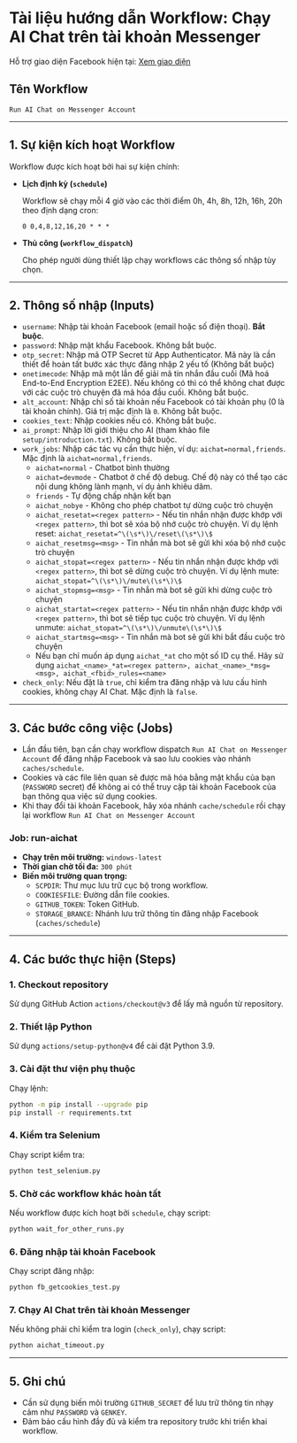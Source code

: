 
# **Tài liệu hướng dẫn Workflow: Chạy AI Chat trên tài khoản Messenger**

Hỗ trợ giao diện Facebook hiện tại: [Xem giao diện](/docs/static_page/static_page_www_facebook_com_messages_e2ee_t_9719859434713013.html)

## **Tên Workflow**  
`Run AI Chat on Messenger Account`

---

## **1. Sự kiện kích hoạt Workflow**

Workflow được kích hoạt bởi hai sự kiện chính:

- **Lịch định kỳ (`schedule`)**

  Workflow sẽ chạy mỗi 4 giờ vào các thời điểm 0h, 4h, 8h, 12h, 16h, 20h theo định dạng cron:
  ```cron
  0 0,4,8,12,16,20 * * *
  ```

- **Thủ công (`workflow_dispatch`)**

  Cho phép người dùng thiết lập chạy workflows các thông số nhập tùy chọn.

---

## **2. Thông số nhập (Inputs)**

- `username`: Nhập tài khoản Facebook (email hoặc số điện thoại). **Bắt buộc**.
- `password`: Nhập mật khẩu Facebook. Không bắt buộc.
- `otp_secret`: Nhập mã OTP Secret từ App Authenticator. Mã này là cần thiết để hoàn tất bước xác thực đăng nhập 2 yếu tố (Không bắt buộc)
- `onetimecode`: Nhập mã một lần để giải mã tin nhắn đầu cuối (Mã hoá End-to-End Encryption E2EE). Nếu không có thì có thể không chat được với các cuộc trò chuyện đã mã hóa đầu cuối. Không bắt buộc.
- `alt_account`: Nhập chỉ số tài khoản nếu Facebook có tài khoản phụ (0 là tài khoản chính). Giá trị mặc định là `0`. Không bắt buộc.
- `cookies_text`: Nhập cookies nếu có. Không bắt buộc.
- `ai_prompt`: Nhập lời giới thiệu cho AI (tham khảo file `setup/introduction.txt`). Không bắt buộc.
- `work_jobs`: Nhập các tác vụ cần thực hiện, ví dụ: `aichat=normal,friends`. Mặc định là `aichat=normal,friends`.
  + `aichat=normal` - Chatbot bình thường
  + `aichat=devmode` - Chatbot ở chế độ debug. Chế độ này có thể tạo các nội dung không lành mạnh, ví dụ ảnh khiêu dâm.
  + `friends` - Tự động chấp nhận kết bạn
  + `aichat_nobye` - Không cho phép chatbot tự dừng cuộc trò chuyện
  + `aichat_resetat=<regex pattern>` - Nếu tin nhắn nhận được khớp với `<regex pattern>`, thì bot sẽ xóa bộ nhớ cuộc trò chuyện. Ví dụ lệnh reset: `aichat_resetat=^\(\s*\)\/reset\(\s*\)\$`
  + `aichat_resetmsg=<msg>` - Tin nhắn mà bot sẽ gửi khi xóa bộ nhớ cuộc trò chuyện
  + `aichat_stopat=<regex pattern>` - Nếu tin nhắn nhận được khớp với `<regex pattern>`, thì bot sẽ dừng cuộc trò chuyện. Ví dụ lệnh mute: `aichat_stopat=^\(\s*\)\/mute\(\s*\)\$`
  + `aichat_stopmsg=<msg>` - Tin nhắn mà bot sẽ gửi khi dừng cuộc trò chuyện
  + `aichat_startat=<regex pattern>` - Nếu tin nhắn nhận được khớp với `<regex pattern>`, thì bot sẽ tiếp tục cuộc trò chuyện. Ví dụ lệnh unmute: `aichat_stopat=^\(\s*\)\/unmute\(\s*\)\$`
  + `aichat_startmsg=<msg>` - Tin nhắn mà bot sẽ gửi khi bắt đầu cuộc trò chuyện
  + Nếu bạn chỉ muốn áp dụng `aichat_*at` cho một số ID cụ thể. Hãy sử dụng `aichat_<name>_*at=<regex pattern>, aichat_<name>_*msg=<msg>, aichat_<fbid>_rules=<name>`
- `check_only`: Nếu đặt là `true`, chỉ kiểm tra đăng nhập và lưu cấu hình cookies, không chạy AI Chat. Mặc định là `false`.

---

## **3. Các bước công việc (Jobs)**

- Lần đầu tiên, bạn cần chạy workflow dispatch `Run AI Chat on Messenger Account` để đăng nhập Facebook và sao lưu cookies vào nhánh `caches/schedule`.
- Cookies và các file liên quan sẽ được mã hóa bằng mật khẩu của bạn (`PASSWORD` secret) để không ai có thể truy cập tài khoản Facebook của bạn thông qua việc sử dụng cookies.
- Khi thay đổi tài khoản Facebook, hãy xóa nhánh `cache/schedule` rồi chạy lại workflow `Run AI Chat on Messenger Account`

### **Job: run-aichat**

- **Chạy trên môi trường:** `windows-latest`
- **Thời gian chờ tối đa:** `300 phút`
- **Biến môi trường quan trọng:**  
  - `SCPDIR`: Thư mục lưu trữ cục bộ trong workflow.
  - `COOKIESFILE`: Đường dẫn file cookies.
  - `GITHUB_TOKEN`: Token GitHub.
  - `STORAGE_BRANCE`: Nhánh lưu trữ thông tin đăng nhập Facebook (`caches/schedule`)

---

## **4. Các bước thực hiện (Steps)**

### **1. Checkout repository**
Sử dụng GitHub Action `actions/checkout@v3` để lấy mã nguồn từ repository.

### **2. Thiết lập Python**
Sử dụng `actions/setup-python@v4` để cài đặt Python 3.9.

### **3. Cài đặt thư viện phụ thuộc**
Chạy lệnh:
```bash
python -m pip install --upgrade pip
pip install -r requirements.txt
```

### **4. Kiểm tra Selenium**
Chạy script kiểm tra:
```bash
python test_selenium.py
```

### **5. Chờ các workflow khác hoàn tất**
Nếu workflow được kích hoạt bởi `schedule`, chạy script:
```bash
python wait_for_other_runs.py
```

### **6. Đăng nhập tài khoản Facebook**
Chạy script đăng nhập:
```bash
python fb_getcookies_test.py
```

### **7. Chạy AI Chat trên tài khoản Messenger**
Nếu không phải chỉ kiểm tra login (`check_only`), chạy script:
```bash
python aichat_timeout.py
```

---

## **5. Ghi chú**

- Cần sử dụng biến môi trường `GITHUB_SECRET` để lưu trữ thông tin nhạy cảm như `PASSWORD` và `GENKEY`.  
- Đảm bảo cấu hình đầy đủ và kiểm tra repository trước khi triển khai workflow.